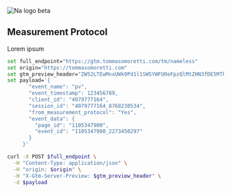 ![Na logo beta](https://github.com/tommasomoretti/nameless-analytics/assets/29273232/7d4ded5e-4b79-46a2-b089-03997724fd10)


## Measurement Protocol
Lorem ipsum

```bash
set full_endpoint="https://gtm.tommasomoretti.com/tm/nameless"
set origin="https://tommasomoretti.com"
set gtm_preview_header="ZW52LTEwMnxUWk9Pd1l1SW5YWFU0eFpzQlMtZHN3fDE5MThmMjVhMTQwNWViZjcwYmE5Yw==" 
set payload='{
       "event_name": "pv",
       "event_timestamp": 123456789,
       "client_id": "4079777164",
       "session_id": "4079777164_8768230534",
       "from_measurement_protocol": "Yes",
       "event_data": {
         "page_id": "1105347900",
         "event_id": "1105347900_2273450297"
       }
     }'

curl -X POST $full_endpoint \
  -H "Content-Type: application/json" \
  -H "origin: $origin" \
  -H "X-Gtm-Server-Preview: $gtm_preview_header" \
  -d $payload
```

